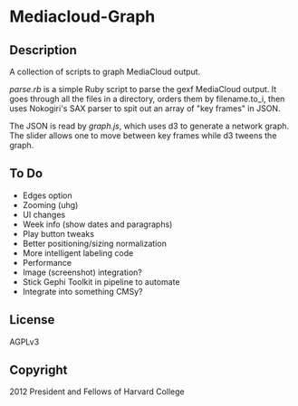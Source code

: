 Mediacloud-Graph
================

Description
-----------
A collection of scripts to graph MediaCloud output.

_parse.rb_ is a simple Ruby script to parse the gexf MediaCloud output.  It goes 
through all the files in a directory, orders them by filename.to\_i, then uses
Nokogiri's SAX parser to spit out an array of "key frames" in JSON.

The JSON is read by _graph.js_, which uses d3 to generate a network graph.
The slider allows one to move between key frames while d3 tweens the graph.

To Do
-----
* Edges option
* Zooming (uhg)
* UI changes
* Week info (show dates and paragraphs)
* Play button tweaks
* Better positioning/sizing normalization
* More intelligent labeling code
* Performance
* Image (screenshot) integration?
* Stick Gephi Toolkit in pipeline to automate
* Integrate into something CMSy?

License
-------
AGPLv3

Copyright
---------
2012 President and Fellows of Harvard College
